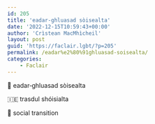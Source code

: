 ```yaml
---
id: 205
title: 'eadar‑ghluasad sòisealta'
date: '2022-12-15T10:59:43+00:00'
author: 'Crìstean MacMhìcheil'
layout: post
guid: 'https://faclair.lgbt/?p=205'
permalink: /eadar%e2%80%91ghluasad-soisealta/
categories:
    - Faclair
---
```


&#x1f3f4;&#xe0067;&#xe0062;&#xe0073;&#xe0063;&#xe0074;&#xe007f; eadar‑ghluasad sòisealta

&#x1f1ee;&#x1f1ea; trasdul shóisialta

&#x1f3f4;&#xe0067;&#xe0062;&#xe0065;&#xe006e;&#xe0067;&#xe007f; social transition